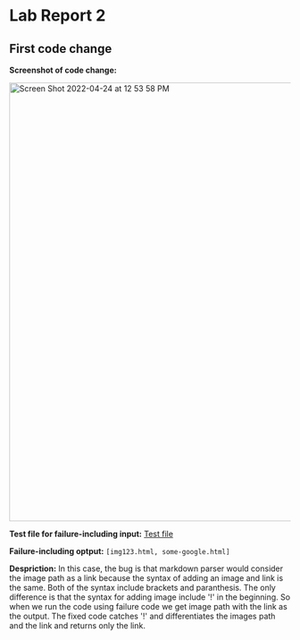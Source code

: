 # Lab Report 2

## First code change

**Screenshot of code change:**


<img width="784" alt="Screen Shot 2022-04-24 at 12 53 58 PM" src="https://user-images.githubusercontent.com/103089880/164994131-916edde5-1e09-46ec-9f50-33a7fa96fc2e.png">



**Test file for failure-including input:** [Test file](/Users/mehakgupta/Documents/GitHub/markdown-parser/test-file2.md)


**Failure-including optput:** ```[img123.html, some-google.html]```



**Despriction:** In this case, the bug is that markdown parser would consider the image path as a link because the syntax of adding an image and link is the same. Both of the syntax include brackets and paranthesis. The only difference is that the syntax for adding image include '!' in the beginning. So when we run the code using failure code we get image path with the link as the output. The fixed code catches '!' and differentiates the images path and the link and returns only the link.




